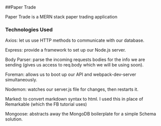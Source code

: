 ##Paper Trade

Paper Trade is a MERN stack paper trading application

### Technologies Used

Axios: let us use HTTP methods to communicate with our database.

Express: provide a framework to set up our Node.js server.

Body Parser: parse the incoming requests bodies for the info we are sending (gives us access to req.body which we will be using soon).

Foreman: allows us to boot up our API and webpack-dev-server simultaneously.

Nodemon: watches our server.js file for changes, then restarts it.

Marked: to convert markdown syntax to html. I used this in place of Remarkable (which the FB tutorial uses)

Mongoose: abstracts away the MongoDB boilerplate for a simple Schema solution.
